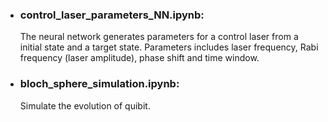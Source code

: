 - ### control_laser_parameters_NN.ipynb:
  The neural network generates parameters for a control laser from a initial state and a target state. Parameters includes laser frequency, Rabi frequency (laser amplitude), phase shift and time window.
- ### bloch_sphere_simulation.ipynb:
  Simulate the evolution of quibit.
